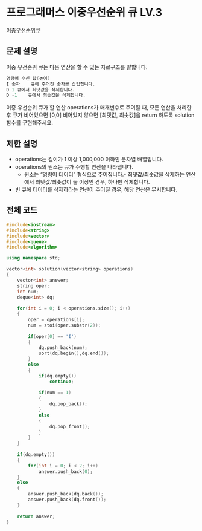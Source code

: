 # 프로그래머스 이중우선순위 큐 LV.3
[이중우선순위큐](https://programmers.co.kr/learn/courses/30/lessons/42628)

## 문제 설명

이중 우선순위 큐는 다음 연산을 할 수 있는 자료구조를 말합니다.
```c++
명령어	수신 탑(높이)
I 숫자	큐에 주어진 숫자를 삽입합니다.
D 1	큐에서 최댓값을 삭제합니다.
D -1	큐에서 최솟값을 삭제합니다.
```
이중 우선순위 큐가 할 연산 operations가 매개변수로 주어질 때, 모든 연산을 처리한 후 큐가 비어있으면 [0,0] 비어있지 않으면 [최댓값, 최솟값]을 return 하도록 solution 함수를 구현해주세요.

## 제한 설명

  * operations는 길이가 1 이상 1,000,000 이하인 문자열 배열입니다.
  * operations의 원소는 큐가 수행할 연산을 나타냅니다.
    * 원소는 “명령어 데이터” 형식으로 주어집니다.- 최댓값/최솟값을 삭제하는 연산에서 최댓값/최솟값이 둘 이상인 경우, 하나만 삭제합니다.
  * 빈 큐에 데이터를 삭제하라는 연산이 주어질 경우, 해당 연산은 무시합니다.

## 전체 코드

```c++
#include<iostream>
#include<string>
#include<vector>
#include<queue>
#include<algorithm>

using namespace std;

vector<int> solution(vector<string> operations)
{
	vector<int> answer;
	string oper;
	int num;
	deque<int> dq;
	
	for(int i = 0; i < operations.size(); i++)
	{
		oper = operations[i];
		num = stoi(oper.substr(2));
		
		if(oper[0] == 'I')
		{
			dq.push_back(num);
			sort(dq.begin(),dq.end());
		}
		else
		{
			if(dq.empty())
				continue;
			
			if(num == 1)
			{
				dq.pop_back();
			}
			else
			{
				dq.pop_front();
			}
		}
	}
	
	if(dq.empty())
	{
		for(int i = 0; i < 2; i++)
			answer.push_back(0);
	}
	else
	{
		answer.push_back(dq.back());
		answer.push_back(dq.front());
	}
	
	return answer;
} 
```
